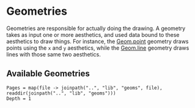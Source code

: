 # Geometries

Geometries are responsible for actually doing the drawing. A geometry takes
as input one or more aesthetics, and used data bound to these aesthetics to
draw things. For instance, the [Geom.point](@ref) geometry draws points using
the `x` and `y` aesthetics, while the [Geom.line](@ref) geometry draws lines
with those same two aesthetics.

## Available Geometries

```@contents
Pages = map(file -> joinpath("..", "lib", "geoms", file), readdir(joinpath("..", "lib", "geoms")))
Depth = 1
```

